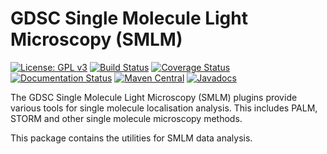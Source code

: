 GDSC Single Molecule Light Microscopy (SMLM)
============================================

[![License: GPL v3](https://img.shields.io/badge/License-GPLv3-blue.svg)](https://www.gnu.org/licenses/gpl-3.0)
[![Build Status](https://travis-ci.com/aherbert/gdsc-smlm.svg?branch=master)](https://travis-ci.com/aherbert/gdsc-smlm)
[![Coverage Status](https://coveralls.io/repos/github/aherbert/gdsc-smlm/badge.svg?branch=master)](https://coveralls.io/github/aherbert/gdsc-smlm?branch=master)
[![Documentation Status](https://readthedocs.org/projects/gdsc-smlm/badge/?version=latest)](https://gdsc-smlm.readthedocs.io/en/latest/?badge=latest)
[![Maven Central](https://img.shields.is/maven-central/v/uk.ac.sussex.gdsc/gdsc-smlm/)](https://img.shields.is/maven-central/v/uk.ac.sussex.gdsc/gdsc-smlm/)
[![Javadocs](https://javadoc.io/badge2/uk.ac.sussex.gdsc/gdsc-smlm/javadoc.svg)](https://javadoc.io/doc/uk.ac.sussex.gdsc/gdsc-smlm)

The GDSC Single Molecule Light Microscopy (SMLM) plugins provide various tools
for single molecule localisation analysis. This includes PALM, STORM and other
single molecule microscopy methods.

This package contains the utilities for SMLM data analysis.
